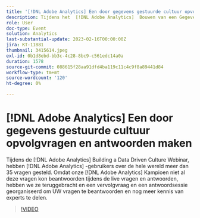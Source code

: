 ```yaml
---
title: '[!DNL Adobe Analytics] Een door gegevens gestuurde cultuur opvolgvragen en antwoorden maken'
description: Tijdens het  [!DNL Adobe Analytics]  Bouwen van een Gegevens Gedreven Webinar van de Cultuur, werden meer dan 35 vragen gesteld door  [!DNL Adobe Analytics]  gebruikers rond de wereld. Aangezien onze  [!DNL Adobe Analytics]  Kampioen niet al die vraag tijdens levende Q&A kon beantwoorden, brachten wij hen terug en ontvingen een zitting van follow-up Q&A om UW vragen te beantwoorden en nog meer deskundige kennis te delen.
role: User
doc-type: Event
solution: Analytics
last-substantial-update: 2023-02-16T00:00:00Z
jira: KT-11881
thumbnail: 3415614.jpeg
exl-id: 0b1d8ebd-bb3c-4c28-8bc9-c561edc14a0a
duration: 1578
source-git-commit: 088615f28aa91dfd4ba119c11c4c9f8a89441d84
workflow-type: tm+mt
source-wordcount: '120'
ht-degree: 0%

---
```


# [!DNL Adobe Analytics] Een door gegevens gestuurde cultuur opvolgvragen en antwoorden maken

Tijdens de [!DNL Adobe Analytics] Building a Data Driven Culture Webinar, hebben [!DNL Adobe Analytics] -gebruikers over de hele wereld meer dan 35 vragen gesteld. Omdat onze [!DNL Adobe Analytics] Kampioen niet al deze vragen kon beantwoorden tijdens de live vragen en antwoorden, hebben we ze teruggebracht en een vervolgvraag en een antwoordsessie georganiseerd om UW vragen te beantwoorden en nog meer kennis van experts te delen.

>[!VIDEO](https://video.tv.adobe.com/v/3415614/?quality=12&learn=on)
